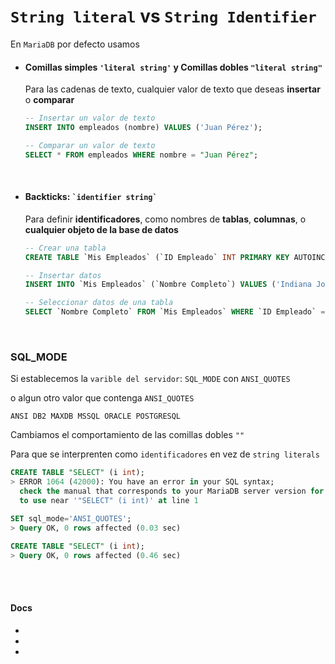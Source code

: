 # `String literal` vs `String Identifier`

En `MariaDB` por defecto usamos

- #### Comillas simples `'literal string'` y Comillas dobles `"literal string"`

    Para las cadenas de texto, cualquier valor de texto que deseas **insertar** o **comparar**

    ```sql
    -- Insertar un valor de texto
    INSERT INTO empleados (nombre) VALUES ('Juan Pérez');

    -- Comparar un valor de texto
    SELECT * FROM empleados WHERE nombre = "Juan Pérez";
    ```

<br>

- #### Backticks: `` `identifier string` ``

    Para definir **identificadores**, como nombres de **tablas**, **columnas**, o **cualquier objeto de la base de datos**

    ```sql
    -- Crear una tabla
    CREATE TABLE `Mis Empleados` (`ID Empleado` INT PRIMARY KEY AUTOINCREMENT, `Nombre Completo` TEXT);

    -- Insertar datos
    INSERT INTO `Mis Empleados` (`Nombre Completo`) VALUES ('Indiana Jones');

    -- Seleccionar datos de una tabla
    SELECT `Nombre Completo` FROM `Mis Empleados` WHERE `ID Empleado` = 1;
    ```

<br>


### SQL_MODE

Si establecemos la `varible del servidor`: `SQL_MODE` con `ANSI_QUOTES`

o algun otro valor que contenga `ANSI_QUOTES`

```text
ANSI DB2 MAXDB MSSQL ORACLE POSTGRESQL
```

Cambiamos el comportamiento de las comillas dobles `""`

Para que se interprenten como `identificadores` en vez de `string literals`

```sql
CREATE TABLE "SELECT" (i int);
> ERROR 1064 (42000): You have an error in your SQL syntax; 
  check the manual that corresponds to your MariaDB server version for the right syntax 
  to use near '"SELECT" (i int)' at line 1

SET sql_mode='ANSI_QUOTES';
> Query OK, 0 rows affected (0.03 sec)

CREATE TABLE "SELECT" (i int);
> Query OK, 0 rows affected (0.46 sec)
```

<br><br>

#### Docs

- [](https://mariadb.com/kb/en/string-literals/)
- [](https://mariadb.com/kb/en/identifier-names/)
- [](https://mariadb.com/kb/en/sql-mode/)
